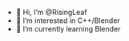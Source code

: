 - 👋 Hi, I’m @RisingLeaf
- 👀 I’m interested in C++/Blender
- 🌱 I’m currently learning Blender

<!---
RisingLeaf/RisingLeaf is a ✨ special ✨ repository because its `README.md` (this file) appears on your GitHub profile.
You can click the Preview link to take a look at your changes.
--->
